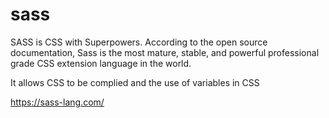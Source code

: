 # sass

SASS is CSS with Superpowers.
According to the open source documentation, 
Sass is the most mature, stable, and powerful professional grade CSS extension language in the world.


It allows CSS to be complied and the use of variables
in CSS


https://sass-lang.com/